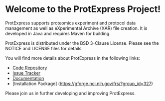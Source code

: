 Welcome to the ProtExpress Project!
====================================

ProtExpress supports proteomics experiment and protocol data management as well as eXperimental Archive (XAR) file creation.
It is developed in Java and requires Maven for building.

ProtExpress is distributed under the BSD 3-Clause License. Please see the NOTICE and LICENSE files for details.

You will find more details about ProtExpress in the following links:


 * [Code Repository](https://github.com/NCIP/prot-express)
 * [Issue Tracker](https://gforge.nci.nih.gov/tracker/?atid=1316&group_id=327&func=browse)
 * [Documentation](https://wiki.nci.nih.gov/display/CommonProjects/protExpress+Documentation+Index)
 * [Installation Package] (https://gforge.nci.nih.gov/frs/?group_id=327)
 
Please join us in further developing and improving ProtExpress.
